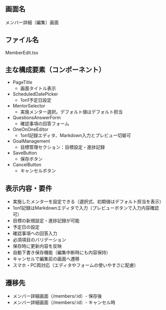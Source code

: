 ## 画面名
メンバー詳細（編集）画面

## ファイル名
MemberEdit.tsx

## 主な構成要素（コンポーネント）
- PageTitle
    - 画面タイトル表示
- ScheduledDatePicker
    - 1on1予定日設定
- MentorSelector
    - 実施メンター選択。デフォルト値はデフォルト担当
- QuestionsAnswerForm
    - 確認事項の回答フォーム
- OneOnOneEditor
    - 1on1記録エディタ、Markdown入力とプレビュー切替可
- GoalManagement
    - 目標管理セクション：目標設定・進捗記録
- SaveButton
    - 保存ボタン
- CancelButton
    - キャンセルボタン

## 表示内容・要件
- 実施したメンターを設定できる（選択式、初期値はデフォルト担当を表示）
- 1on1記録はMarkdownエディタで入力（プレビューボタンで入力内容確認可）
- 目標の新規設定・進捗記録が可能
- 予定日の設定
- 確認事項への回答入力
- 必須項目のバリデーション
- 保存時に更新内容を反映
- 自動下書き保存機能（編集中断時にも内容保持）
- キャンセルで編集前の画面へ遷移
- スマホ・PC両対応（エディタやフォームの使いやすさに配慮）

## 遷移先
- メンバー詳細画面（/members/:id）- 保存後
- メンバー詳細画面（/members/:id）- キャンセル時
